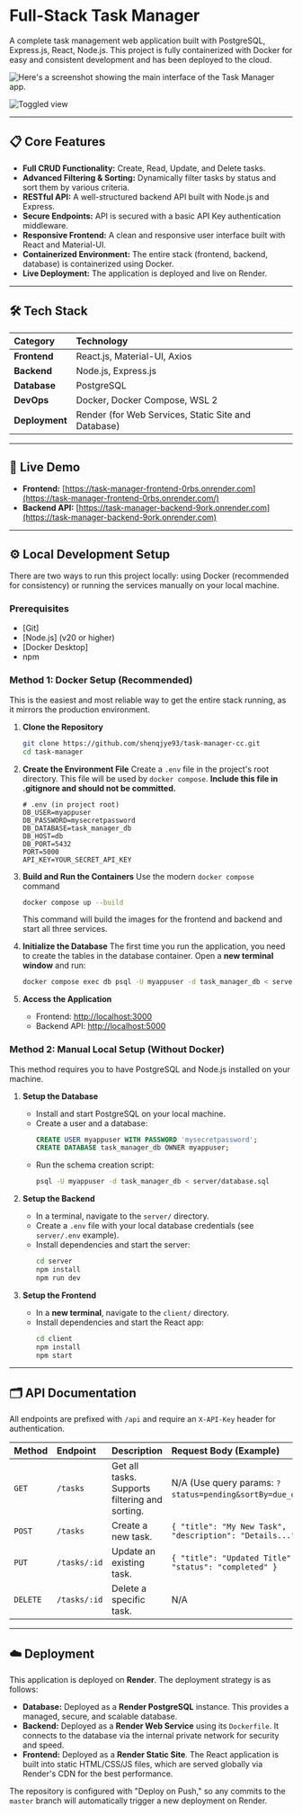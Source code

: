 # Full-Stack Task Manager

A complete task management web application built with PostgreSQL, Express.js, React, Node.js. This project is fully containerized with Docker for easy and consistent development and has been deployed to the cloud.

![Here's a screenshot showing the  main interface of the Task Manager app.](assets/task-manager.png)

![Toggled view](assets/task-manager-toggle.png)

---

## 📋 Core Features

- **Full CRUD Functionality:** Create, Read, Update, and Delete tasks.
- **Advanced Filtering & Sorting:** Dynamically filter tasks by status and sort them by various criteria.
- **RESTful API:** A well-structured backend API built with Node.js and Express.
- **Secure Endpoints:** API is secured with a basic API Key authentication middleware.
- **Responsive Frontend:** A clean and responsive user interface built with React and Material-UI.
- **Containerized Environment:** The entire stack (frontend, backend, database) is containerized using Docker.
- **Live Deployment:** The application is deployed and live on Render.

---

## 🛠️ Tech Stack

| Category       | Technology                                          |
| :------------- | :-------------------------------------------------- |
| **Frontend**   | React.js, Material-UI, Axios                        |
| **Backend**    | Node.js, Express.js                                 |
| **Database**   | PostgreSQL                                          |
| **DevOps**     | Docker, Docker Compose, WSL 2                       |
| **Deployment** | Render (for Web Services, Static Site and Database) |

---

## 🚀 Live Demo

- **Frontend:** [https://task-manager-frontend-0rbs.onrender.com](https://task-manager-frontend-0rbs.onrender.com/)
- **Backend API:** [https://task-manager-backend-9ork.onrender.com](https://task-manager-backend-9ork.onrender.com)

---

## ⚙️ Local Development Setup

There are two ways to run this project locally: using Docker (recommended for consistency) or running the services manually on your local machine.

### Prerequisites

- [Git]
- [Node.js] (v20 or higher)
- [Docker Desktop]
- npm

### Method 1: Docker Setup (Recommended)

This is the easiest and most reliable way to get the entire stack running, as it mirrors the production environment.

1.  **Clone the Repository**

    ```bash
    git clone https://github.com/shenqjye93/task-manager-cc.git
    cd task-manager
    ```

2.  **Create the Environment File**
    Create a `.env` file in the project's root directory. This file will be used by `docker compose`. **Include this file in .gitignore and should not be committed.**

    ```
    # .env (in project root)
    DB_USER=myappuser
    DB_PASSWORD=mysecretpassword
    DB_DATABASE=task_manager_db
    DB_HOST=db
    DB_PORT=5432
    PORT=5000
    API_KEY=YOUR_SECRET_API_KEY
    ```

3.  **Build and Run the Containers**
    Use the modern `docker compose` command

    ```bash
    docker compose up --build
    ```

    This command will build the images for the frontend and backend and start all three services.

4.  **Initialize the Database**
    The first time you run the application, you need to create the tables in the database container. Open a **new terminal window** and run:

    ```bash
    docker compose exec db psql -U myappuser -d task_manager_db < server/database.sql
    ```

5.  **Access the Application**
    - Frontend: [http://localhost:3000](http://localhost:3000)
    - Backend API: [http://localhost:5000](http://localhost:5000)

### Method 2: Manual Local Setup (Without Docker)

This method requires you to have PostgreSQL and Node.js installed on your machine.

1.  **Setup the Database**

    - Install and start PostgreSQL on your local machine.
    - Create a user and a database:
      ```sql
      CREATE USER myappuser WITH PASSWORD 'mysecretpassword';
      CREATE DATABASE task_manager_db OWNER myappuser;
      ```
    - Run the schema creation script:
      ```bash
      psql -U myappuser -d task_manager_db < server/database.sql
      ```

2.  **Setup the Backend**

    - In a terminal, navigate to the `server/` directory.
    - Create a `.env` file with your local database credentials (see `server/.env` example).
    - Install dependencies and start the server:
      ```bash
      cd server
      npm install
      npm run dev
      ```

3.  **Setup the Frontend**
    - In a **new terminal**, navigate to the `client/` directory.
    - Install dependencies and start the React app:
      ```bash
      cd client
      npm install
      npm start
      ```

---

## 🗂️ API Documentation

All endpoints are prefixed with `/api` and require an `X-API-Key` header for authentication.

| Method   | Endpoint     | Description                                    | Request Body (Example)                                    |
| :------- | :----------- | :--------------------------------------------- | :-------------------------------------------------------- |
| `GET`    | `/tasks`     | Get all tasks. Supports filtering and sorting. | N/A (Use query params: `?status=pending&sortBy=due_date`) |
| `POST`   | `/tasks`     | Create a new task.                             | `{ "title": "My New Task", "description": "Details..." }` |
| `PUT`    | `/tasks/:id` | Update an existing task.                       | `{ "title": "Updated Title", "status": "completed" }`     |
| `DELETE` | `/tasks/:id` | Delete a specific task.                        | N/A                                                       |

---

## ☁️ Deployment

This application is deployed on **Render**. The deployment strategy is as follows:

- **Database:** Deployed as a **Render PostgreSQL** instance. This provides a managed, secure, and scalable database.
- **Backend:** Deployed as a **Render Web Service** using its `Dockerfile`. It connects to the database via the internal private network for security and speed.
- **Frontend:** Deployed as a **Render Static Site**. The React application is built into static HTML/CSS/JS files, which are served globally via Render's CDN for the best performance.

The repository is configured with "Deploy on Push," so any commits to the `master` branch will automatically trigger a new deployment on Render.
